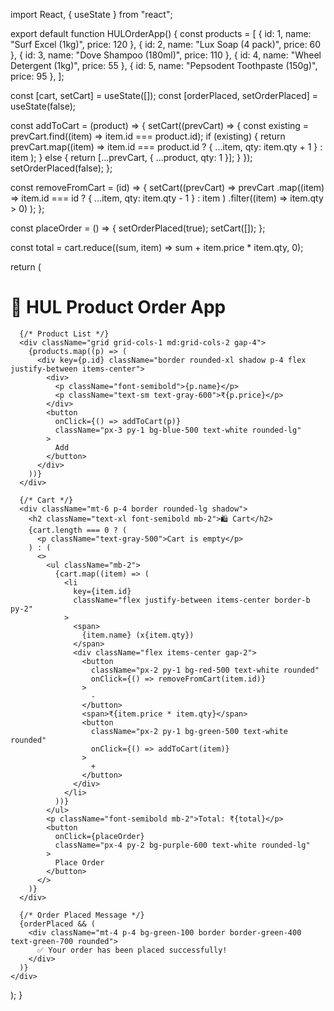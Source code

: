import React, { useState } from "react";

export default function HULOrderApp() {
  const products = [
    { id: 1, name: "Surf Excel (1kg)", price: 120 },
    { id: 2, name: "Lux Soap (4 pack)", price: 60 },
    { id: 3, name: "Dove Shampoo (180ml)", price: 110 },
    { id: 4, name: "Wheel Detergent (1kg)", price: 55 },
    { id: 5, name: "Pepsodent Toothpaste (150g)", price: 95 },
  ];

  const [cart, setCart] = useState([]);
  const [orderPlaced, setOrderPlaced] = useState(false);

  const addToCart = (product) => {
    setCart((prevCart) => {
      const existing = prevCart.find((item) => item.id === product.id);
      if (existing) {
        return prevCart.map((item) =>
          item.id === product.id ? { ...item, qty: item.qty + 1 } : item
        );
      } else {
        return [...prevCart, { ...product, qty: 1 }];
      }
    });
    setOrderPlaced(false);
  };

  const removeFromCart = (id) => {
    setCart((prevCart) =>
      prevCart
        .map((item) =>
          item.id === id ? { ...item, qty: item.qty - 1 } : item
        )
        .filter((item) => item.qty > 0)
    );
  };

  const placeOrder = () => {
    setOrderPlaced(true);
    setCart([]);
  };

  const total = cart.reduce((sum, item) => sum + item.price * item.qty, 0);

  return (
    <div className="p-6 max-w-2xl mx-auto">
      <h1 className="text-2xl font-bold mb-4">🛒 HUL Product Order App</h1>

      {/* Product List */}
      <div className="grid grid-cols-1 md:grid-cols-2 gap-4">
        {products.map((p) => (
          <div key={p.id} className="border rounded-xl shadow p-4 flex justify-between items-center">
            <div>
              <p className="font-semibold">{p.name}</p>
              <p className="text-sm text-gray-600">₹{p.price}</p>
            </div>
            <button
              onClick={() => addToCart(p)}
              className="px-3 py-1 bg-blue-500 text-white rounded-lg"
            >
              Add
            </button>
          </div>
        ))}
      </div>

      {/* Cart */}
      <div className="mt-6 p-4 border rounded-lg shadow">
        <h2 className="text-xl font-semibold mb-2">🛍️ Cart</h2>
        {cart.length === 0 ? (
          <p className="text-gray-500">Cart is empty</p>
        ) : (
          <>
            <ul className="mb-2">
              {cart.map((item) => (
                <li
                  key={item.id}
                  className="flex justify-between items-center border-b py-2"
                >
                  <span>
                    {item.name} (x{item.qty})
                  </span>
                  <div className="flex items-center gap-2">
                    <button
                      className="px-2 py-1 bg-red-500 text-white rounded"
                      onClick={() => removeFromCart(item.id)}
                    >
                      -
                    </button>
                    <span>₹{item.price * item.qty}</span>
                    <button
                      className="px-2 py-1 bg-green-500 text-white rounded"
                      onClick={() => addToCart(item)}
                    >
                      +
                    </button>
                  </div>
                </li>
              ))}
            </ul>
            <p className="font-semibold mb-2">Total: ₹{total}</p>
            <button
              onClick={placeOrder}
              className="px-4 py-2 bg-purple-600 text-white rounded-lg"
            >
              Place Order
            </button>
          </>
        )}
      </div>

      {/* Order Placed Message */}
      {orderPlaced && (
        <div className="mt-4 p-4 bg-green-100 border border-green-400 text-green-700 rounded">
          ✅ Your order has been placed successfully!
        </div>
      )}
    </div>
  );
}
